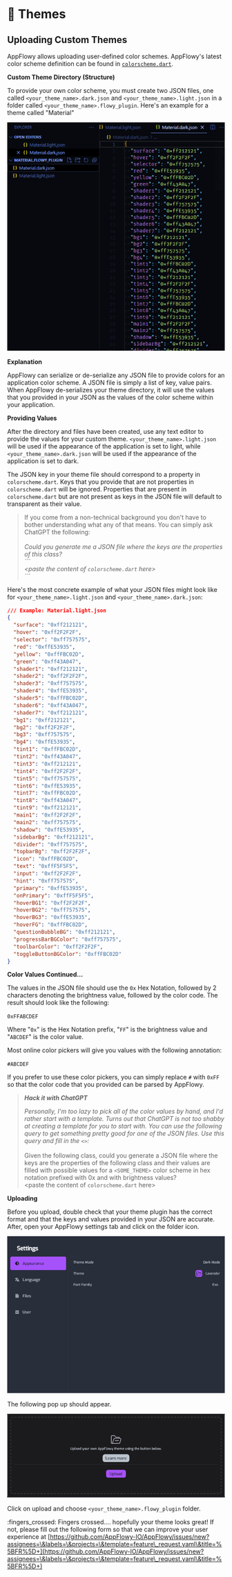 # 🎨 Themes

## Uploading Custom Themes

AppFlowy allows uploading user-defined color schemes. AppFlowy's latest color scheme definition can be found in [`colorscheme.dart`](https://github.com/AppFlowy-IO/AppFlowy/blob/main/frontend/appflowy\_flutter/packages/flowy\_infra/lib/colorscheme/colorscheme.dart).

**Custom Theme Directory (Structure)**

To provide your own color scheme, you must create two JSON files, one called `<your_theme_name>.dark.json` and `<your_theme_name>.light.json` in a folder called `<your_theme_name>.flowy_plugin`. Here's an example for a theme called "Material"

<img src="../.gitbook/assets/image (1) (2) (1).png" alt="" data-size="original">

**Explanation**

AppFlowy can serialize or de-serialize any JSON file to provide colors for an application color scheme. A JSON file is simply a list of key, value pairs. When AppFlowy de-serializes your theme directory, it will use the values that you provided in your JSON as the values of the color scheme within your application.

**Providing Values**

After the directory and files have been created, use any text editor to provide the values for your custom theme. `<your_theme_name>.light.json` will be used if the appearance of the application is set to light, while `<your_theme_name>.dark.json` will be used if the appearance of the application is set to dark.

The JSON key in your theme file should correspond to a property in `colorscheme.dart`. Keys that you provide that are not properties in `colorscheme.dart` will be ignored. Properties that are present in `colorscheme.dart` but are not present as keys in the JSON file will default to transparent as their value.

> If you come from a non-technical background you don't have to bother understanding what any of that means. You can simply ask ChatGPT the following:\
> \
> _Could you generate me a JSON file where the keys are the properties of this class?_\
> _\`\`\`_\
> _\<paste the content of `colorscheme.dart` here>_\
> _\`\`\`_

Here's the most concrete example of what your JSON files might look like for `<your_theme_name>.light.json` and `<your_theme_name>.dark.json`:

```json
/// Example: Material.light.json 
{
  "surface": "0xff212121",
  "hover": "0xff2F2F2F",
  "selector": "0xff757575",
  "red": "0xffE53935",
  "yellow": "0xffFBC02D",
  "green": "0xff43A047",
  "shader1": "0xff212121",
  "shader2": "0xff2F2F2F",
  "shader3": "0xff757575",
  "shader4": "0xffE53935",
  "shader5": "0xffFBC02D",
  "shader6": "0xff43A047",
  "shader7": "0xff212121",
  "bg1": "0xff212121",
  "bg2": "0xff2F2F2F",
  "bg3": "0xff757575",
  "bg4": "0xffE53935",
  "tint1": "0xffFBC02D",
  "tint2": "0xff43A047",
  "tint3": "0xff212121",
  "tint4": "0xff2F2F2F",
  "tint5": "0xff757575",
  "tint6": "0xffE53935",
  "tint7": "0xffFBC02D",
  "tint8": "0xff43A047",
  "tint9": "0xff212121",
  "main1": "0xff2F2F2F",
  "main2": "0xff757575",
  "shadow": "0xffE53935",
  "sidebarBg": "0xff212121",
  "divider": "0xff757575",
  "topbarBg": "0xff2F2F2F",
  "icon": "0xffFBC02D",
  "text": "0xffF5F5F5",
  "input": "0xff2F2F2F",
  "hint": "0xff757575",
  "primary": "0xffE53935",
  "onPrimary": "0xffF5F5F5",
  "hoverBG1": "0xff2F2F2F",
  "hoverBG2": "0xff757575",
  "hoverBG3": "0xffE53935",
  "hoverFG": "0xffFBC02D",
  "questionBubbleBG": "0xff212121",
  "progressBarBGColor": "0xff757575",
  "toolbarColor": "0xff2F2F2F",
  "toggleButtonBGColor": "0xffFBC02D"
}
```

**Color Values Continued...**

The values in the JSON file should use the `0x` Hex Notation, followed by 2 characters denoting the brightness value, followed by the color code. The result should look like the following:

`0xFFABCDEF`

Where "`0x`" is the Hex Notation prefix, "`FF`" is the brightness value and "`ABCDEF`" is the color value.&#x20;

Most online color pickers will give you values with the following annotation:

`#ABCDEF`&#x20;

If you prefer to use these color pickers, you can simply replace `#` with `0xFF` so that the color code that you provided can be parsed by AppFlowy.

> _**Hack it with ChatGPT**_
>
> _Personally, I'm too lazy to pick all of the color values by hand, and I'd rather start with a template. Turns out that ChatGPT is not too shabby at creating a template for you to start with. You can use the following query to get something pretty good for one of the JSON files. Use this query and fill in the `<>`:_\
> \
> Given the following class, could you generate a JSON file where the keys are the properties of the following class and their values are filled with possible values for a `<SOME_THEME>` color scheme in hex notation prefixed with 0x and with brightness values?\
> \<paste the content of `colorscheme.dart` here>

**Uploading**

Before you upload, double check that your theme plugin has the correct format and that the keys and values provided in your JSON are accurate. After, open your AppFlowy settings tab and click on the folder icon.

![](<../.gitbook/assets/image (5) (3).png>)

The following pop up should appear.

![](<../.gitbook/assets/image (2) (2) (1).png>)

Click on upload and choose `<your_theme_name>.flowy_plugin` folder.

:fingers\_crossed: Fingers crossed.... hopefully your theme looks great! If not, please fill out the following form so that we can improve your user experience at [https://github.com/AppFlowy-IO/AppFlowy/issues/new?assignees=\&labels=\&projects=\&template=feature\_request.yaml\&title=%5BFR%5D+](https://github.com/AppFlowy-IO/AppFlowy/issues/new?assignees=\&labels=\&projects=\&template=feature\_request.yaml\&title=%5BFR%5D+)
